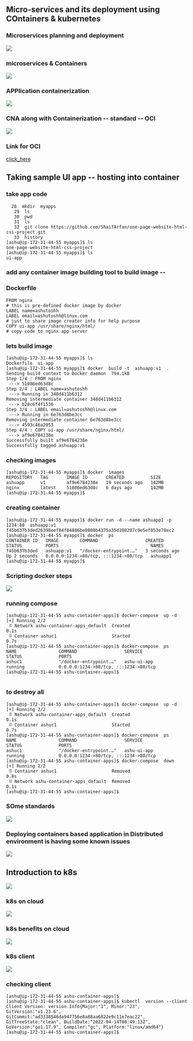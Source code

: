 ##  Micro-services and its deployment using COntainers & kubernetes 

### Microservices planning and deployment 

<img src="micro.png">

### microservices & Containers 

<img src="cont.png">

### APPlication containerization 

<img src="appcont.png">

### CNA along with Containerization --  standard -- OCI 

<img src="oci.png">

### Link for OCI 

[click_here](https://opencontainers.org/)

## Taking sample UI app -- hosting into container 

### take app code 

```
  28  mkdir  myapps 
   29  ls
   30  pwd
   31  ls
   32  git clone https://github.com/ShaifArfan/one-page-website-html-css-project.git
   33  history 
[ashu@ip-172-31-44-55 myapps]$ ls
one-page-website-html-css-project
[ashu@ip-172-31-44-55 myapps]$ ls
ui-app
```

### add any container image building tool to build image -- 

### Dockerfile 

```
FROM nginx 
# this is pre-defined docker image by docker 
LABEL name=ashutoshh
LABEL email=ashutoshh@linux.com 
# just to share image creator info for help purpose 
COPY ui-app /usr/share/nginx/html/
# copy code to nginx app server 
```

### lets build image 

```
[ashu@ip-172-31-44-55 myapps]$ ls
Dockerfile  ui-app
[ashu@ip-172-31-44-55 myapps]$ docker  build -t  ashuapp:v1  . 
Sending build context to Docker daemon  794.1kB
Step 1/4 : FROM nginx
 ---> 51086ed63d8c
Step 2/4 : LABEL name=ashutoshh
 ---> Running in 348d411b6312
Removing intermediate container 348d411b6312
 ---> b28c6f4f1536
Step 3/4 : LABEL email=ashutoshh@linux.com
 ---> Running in 6e763d8be3cc
Removing intermediate container 6e763d8be3cc
 ---> 4593c46a2053
Step 4/4 : COPY ui-app /usr/share/nginx/html/
 ---> af9e6784238e
Successfully built af9e6784238e
Successfully tagged ashuapp:v1
```

### checking images 

```
[ashu@ip-172-31-44-55 myapps]$ docker  images
REPOSITORY   TAG       IMAGE ID       CREATED          SIZE
ashuapp      v1        af9e6784238e   19 seconds ago   142MB
nginx        latest    51086ed63d8c   6 days ago       142MB
[ashu@ip-172-31-44-55 myapps]$ 
```

### creating container 

```
[ashu@ip-172-31-44-55 myapps]$ docker run -d --name ashuapp1 -p 1234:80  ashuapp:v1 
f45b637b3ded26398eef84f04886be8080b4375a35d108207c9e5ef053e78ec2
[ashu@ip-172-31-44-55 myapps]$ docker  ps
CONTAINER ID   IMAGE        COMMAND                  CREATED         STATUS         PORTS                                   NAMES
f45b637b3ded   ashuapp:v1   "/docker-entrypoint.…"   3 seconds ago   Up 2 seconds   0.0.0.0:1234->80/tcp, :::1234->80/tcp   ashuapp1
[ashu@ip-172-31-44-55 myapps]$ 

```

### Scripting docker steps 

<img src="compose.png">

### running compose 

```
[ashu@ip-172-31-44-55 ashu-container-apps]$ docker-compose  up -d
[+] Running 2/2
 ⠿ Network ashu-container-apps_default  Created                                   0.1s
 ⠿ Container ashuc1                     Started                                   0.7s
[ashu@ip-172-31-44-55 ashu-container-apps]$ docker-compose  ps
NAME                COMMAND                  SERVICE             STATUS              PORTS
ashuc1              "/docker-entrypoint.…"   ashu-ui-app         running             0.0.0.0:1234->80/tcp, :::1234->80/tcp
[ashu@ip-172-31-44-55 ashu-container-apps]$ 


```

### to destroy all 

```
[ashu@ip-172-31-44-55 ashu-container-apps]$ docker-compose  up -d
[+] Running 2/2
 ⠿ Network ashu-container-apps_default  Created                                   0.1s
 ⠿ Container ashuc1                     Started                                   0.7s
[ashu@ip-172-31-44-55 ashu-container-apps]$ docker-compose  ps
NAME                COMMAND                  SERVICE             STATUS              PORTS
ashuc1              "/docker-entrypoint.…"   ashu-ui-app         running             0.0.0.0:1234->80/tcp, :::1234->80/tcp
[ashu@ip-172-31-44-55 ashu-container-apps]$ docker-compose  down 
[+] Running 2/2
 ⠿ Container ashuc1                     Removed                                                  0.8s
 ⠿ Network ashu-container-apps_default  Removed                                                  0.1s
[ashu@ip-172-31-44-55 ashu-container-apps]$ 

```
### SOme standards 

<img src="std.png">

### Deploying containers based application in Distributed environment is having some known issues 

<img src="prob.png">

## Introduction to k8s 

<img src="k8s.png">

### k8s on cloud 

<img src="k8scloud.png">

### k8s benefits on cloud 

<img src="benefit.png">

### k8s client 

<img src="client.png">

### checking client 

```
[ashu@ip-172-31-44-55 ashu-container-apps]$ 
[ashu@ip-172-31-44-55 ashu-container-apps]$ kubectl  version --client 
Client Version: version.Info{Major:"1", Minor:"23", GitVersion:"v1.23.6", GitCommit:"ad3338546da947756e8a88aa6822e9c11e7eac22", GitTreeState:"clean", BuildDate:"2022-04-14T08:49:13Z", GoVersion:"go1.17.9", Compiler:"gc", Platform:"linux/amd64"}
[ashu@ip-172-31-44-55 ashu-container-apps]$ 

```




